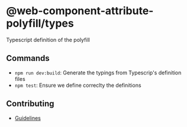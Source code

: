 # @web-component-attribute-polyfill/types

Typescript definition of the polyfill

## Commands

- `npm run dev:build`: Generate the typings from Typescrip's definition files
- `npm test`: Ensure we define correclty the definitions

## Contributing

- [Guidelines](../../docs/GUIDELINES.md)
